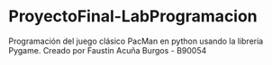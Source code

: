# ProyectoFinal-LabProgramacion
Programación del juego clásico PacMan en python usando la librería Pygame. Creado por Faustin Acuña Burgos - B90054

